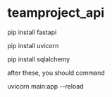 # teamproject_api

pip install fastapi

pip install uvicorn

pip install sqlalchemy

after these, you should command

uvicorn main:app --reload
